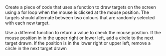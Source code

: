 
Create a piece of code that uses a function to draw targets on the screen using a for loop when the mouse is clicked at the mouse position. The targets should alternate between two colours that are randomly selected with each new target.

Use a different function to return a value to check the mouse position. If the mouse position in in the upper right or lower left, add a circle to the next target drawn. If the position is in the lower right or upper left, remove a circle in the next target drawn 
